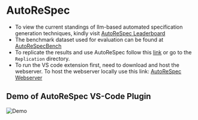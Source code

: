 # AutoReSpec

- To view the current standings of llm-based automated specification generation techniques, kindly visit  [AutoReSpec Leaderboard](https://autorespec.github.io/AutoReSpecLeaderboard/)
- The benchmark dataset used for evaluation can be found at [AutoReSpecBench](https://github.com/autorespec/AutoReSpec/tree/main/AutoReSpecBench)
- To replicate the results and use AutoReSpec follow this [link](https://github.com/autorespec/AutoReSpec/tree/main/Replication) or go to the ```Replication``` directory.
- To run the VS code extension first, need to download and host the webserver. To host the webserver locally use this link: [AutoReSpec Webserver](https://github.com/autorespec/AutoReSpec/tree/main/Webserver)

## Demo of AutoReSpec VS-Code Plugin

![Demo](asset/demo.gif)
